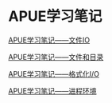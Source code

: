 # APUE学习笔记

[APUE学习笔记——文件IO](http://kaiiak.github.io/2016/02/25/APUE_study_notes-Files_IO/)

[APUE学习笔记——文件和目录](http://kaiiak.github.io/2016/02/29/APUE_study_notes-Files_and_Directories/)

[APUE学习笔记——格式化I/O](http://kaiiak.github.io/2016/03/29/APUE_study_notes-standard_IO_libray/)



[APUE学习笔记——进程环境](http://kaiiak.github.io/2016/04/07/APUE_study_notes-process-environment/)